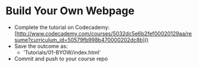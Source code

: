 # Build Your Own Webpage

* Complete the tutorial on Codecademy: [http://www.codecademy.com/courses/5032dc5e6b2fef00020129aa/resume?curriculum_id=50579fb998b470000202dc8b]()
* Save the outcome as:
  - 'Tutorials/01-BYOW/index.html'
* Commit and push to your course repo